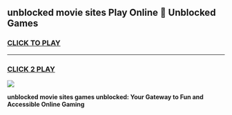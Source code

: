 
## unblocked movie sites Play Online 👋 Unblocked Games
<h3>
<a href="https://premium.freeplayer.one?title=unblocked_movie_sites&ref=19F">CLICK TO PLAY</a></h3>
<hr>

<h3>
<a href="https://premium.freeplayer.one?title=unblocked_movie_sites&ref=19F">CLICK 2 PLAY</a>
  
</h3>

<a href="https://premium.freeplayer.one?title=unblocked_movie_sites&ref=19F"><img src="https://clearcache.store/games.png"></a>


**unblocked movie sites games unblocked: Your Gateway to Fun and Accessible Online Gaming**
